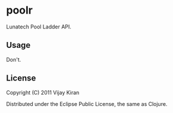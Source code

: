 # poolr

Lunatech Pool Ladder API.

## Usage

Don't.

## License

Copyright (C) 2011 Vijay Kiran

Distributed under the Eclipse Public License, the same as Clojure.
